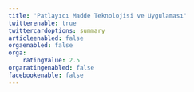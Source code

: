 ```yaml
---
title: 'Patlayıcı Madde Teknolojisi ve Uygulaması'
twitterenable: true
twittercardoptions: summary
articleenabled: false
orgaenabled: false
orga:
    ratingValue: 2.5
orgaratingenabled: false
facebookenable: false
---
```


